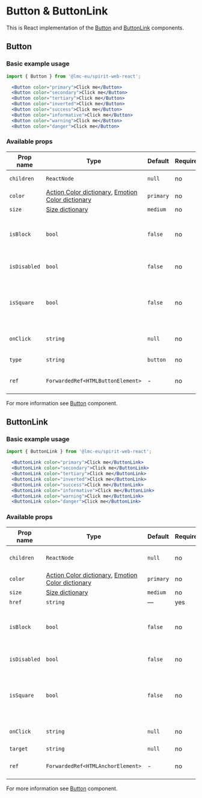 # Button & ButtonLink

This is React implementation of the [Button] and [ButtonLink][button] components.

## Button

### Basic example usage

```jsx
import { Button } from '@lmc-eu/spirit-web-react';
```

```jsx
  <Button color="primary">Click me</Button>
  <Button color="secondary">Click me</Button>
  <Button color="tertiary">Click me</Button>
  <Button color="inverted">Click me</Button>
  <Button color="success">Click me</Button>
  <Button color="informative">Click me</Button>
  <Button color="warning">Click me</Button>
  <Button color="danger">Click me</Button>
```

### Available props

| Prop name    | Type                                                                                      | Default   | Required | Description                                          |
| ------------ | ----------------------------------------------------------------------------------------- | --------- | -------- | ---------------------------------------------------- |
| `children`   | `ReactNode`                                                                               | `null`    | no       | Content of the Button                                |
| `color`      | [Action Color dictionary][dictionary-color], [Emotion Color dictionary][dictionary-color] | `primary` | no       | Color variant                                        |
| `size`       | [Size dictionary][dictionary-size]                                                        | `medium`  | no       | Size variant                                         |
| `isBlock`    | `bool`                                                                                    | `false`   | no       | Span the element to the full width of its parent     |
| `isDisabled` | `bool`                                                                                    | `false`   | no       | If true, Button is disabled                          |
| `isSquare`   | `bool`                                                                                    | `false`   | no       | If true, Button is square, usually only with an icon |
| `onClick`    | `string`                                                                                  | `null`    | no       | JS function to call on click                         |
| `type`       | `string`                                                                                  | `button`  | no       | Type of the Button                                   |
| `ref`        | `ForwardedRef<HTMLButtonElement>`                                                         | -         | no       | Button element reference                             |

For more information see [Button] component.

## ButtonLink

### Basic example usage

```jsx
import { ButtonLink } from '@lmc-eu/spirit-web-react';
```

```jsx
  <ButtonLink color="primary">Click me</ButtonLink>
  <ButtonLink color="secondary">Click me</ButtonLink>
  <ButtonLink color="tertiary">Click me</ButtonLink>
  <ButtonLink color="inverted">Click me</ButtonLink>
  <ButtonLink color="success">Click me</ButtonLink>
  <ButtonLink color="informative">Click me</ButtonLink>
  <ButtonLink color="warning">Click me</ButtonLink>
  <ButtonLink color="danger">Click me</ButtonLink>
```

### Available props

| Prop name    | Type                                                                                      | Default   | Required | Description                                              |
| ------------ | ----------------------------------------------------------------------------------------- | --------- | -------- | -------------------------------------------------------- |
| `children`   | `ReactNode`                                                                               | `null`    | no       | Content of the ButtonLink                                |
| `color`      | [Action Color dictionary][dictionary-color], [Emotion Color dictionary][dictionary-color] | `primary` | no       | Color variant                                            |
| `size`       | [Size dictionary][dictionary-size]                                                        | `medium`  | no       | Size variant                                             |
| `href`       | `string`                                                                                  | —         | yes      | Link URL                                                 |
| `isBlock`    | `bool`                                                                                    | `false`   | no       | Span the element to the full width of its parent         |
| `isDisabled` | `bool`                                                                                    | `false`   | no       | If true, ButtonLink is disabled                          |
| `isSquare`   | `bool`                                                                                    | `false`   | no       | If true, ButtonLink is square, usually only with an icon |
| `onClick`    | `string`                                                                                  | `null`    | no       | JS function to call on click                             |
| `target`     | `string`                                                                                  | `null`    | no       | Link target                                              |
| `ref`        | `ForwardedRef<HTMLAnchorElement>`                                                         | -         | no       | Anchor element reference                                 |

For more information see [Button] component.

[button]: https://github.com/lmc-eu/spirit-design-system/tree/main/packages/web/src/scss/components/Button
[dictionary-color]: https://github.com/lmc-eu/spirit-design-system/tree/main/docs/DICTIONARIES.md#color
[dictionary-size]: https://github.com/lmc-eu/spirit-design-system/tree/main/docs/DICTIONARIES.md#size
